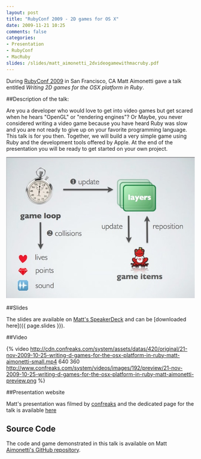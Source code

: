 ```yaml
---
layout: post
title: "RubyConf 2009 - 2D games for OS X"
date: 2009-11-21 10:25
comments: false
categories: 
- Presentation
- RubyConf
- MacRuby
slides: /slides/matt_aimonetti_2dvideogamewithmacruby.pdf
---
```



During [RubyConf 2009](http://rubyconf.org/) in San Francisco, CA Matt
Aimonetti gave a talk entitled *Writing 2D games for the OSX platform in Ruby*.

##Description of the talk:

Are you a developer who would love to get into video games but get scared when he hears "OpenGL" or "rendering engines"? Or Maybe, you never considered writing a video game because you have heard Ruby was slow and you are not ready to give up on your favorite programming language. This talk is for you then. Together, we will build a very simple game using Ruby and the development tools offered by Apple. At the end of the presentation you will be ready to get started on your own project.


[![Matt Aimonetti demonstrating a simple game workflow](/images/matt_aimonetti_2d_video_games.jpg)](http://speakerdeck.com/u/matt_aimonetti/p/rubyconf-2009-writing-2d-games-for-the-osx-platform-in-ruby)

##Slides

<script async class="speakerdeck-embed" data-id="4f911cf25edf72002200cf4e" data-ratio="1.299492385786802" src="http://speakerdeck.com/assets/embed.js"></script>

The slides are available on [Matt's SpeakerDeck](http://speakerdeck.com/u/matt_aimonetti/p/rubyconf-2009-writing-2d-games-for-the-osx-platform-in-ruby) and can be [downloaded here]({{ page.slides }}).

##Video

{% video http://cdn.confreaks.com/system/assets/datas/420/original/21-nov-2009-10-25-writing-d-games-for-the-osx-platform-in-ruby-matt-aimonetti-small.mp4 640 360 http://www.confreaks.com/system/videos/images/192/preview/21-nov-2009-10-25-writing-d-games-for-the-osx-platform-in-ruby-matt-aimonetti-preview.png %}

##Presentation website

Matt's presentation was filmed by [confreaks](http://confreaks.com/) and the dedicated page for the talk is available [here](http://www.confreaks.com/videos/192-rubyconf2009-writing-2d-games-for-the-osx-platform-in-ruby)

## Source Code

The code and game demonstrated in this talk is available on Matt
[Aimonetti's GitHub repository](https://github.com/mattetti/phileas_frog).
